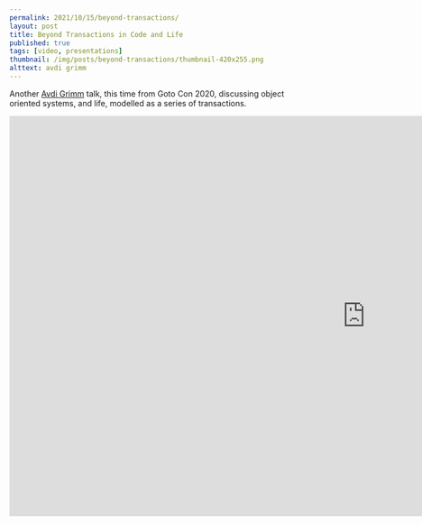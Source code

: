 ```yaml
---
permalink: 2021/10/15/beyond-transactions/
layout: post
title: Beyond Transactions in Code and Life
published: true
tags: [video, presentations]
thumbnail: /img/posts/beyond-transactions/thumbnail-420x255.png
alttext: avdi grimm
---
```


Another <a href="https://twitter.com/avdi">Avdi Grimm</a> talk, this time from Goto Con 2020, discussing object oriented systems, and life, modelled
as a series of transactions.

<iframe width="1262" height="710" src="https://www.youtube.com/embed/R9FwIYAM1ao" title="YouTube video player" frameborder="0" allow="accelerometer; autoplay; clipboard-write; encrypted-media; gyroscope; picture-in-picture" allowfullscreen></iframe>
